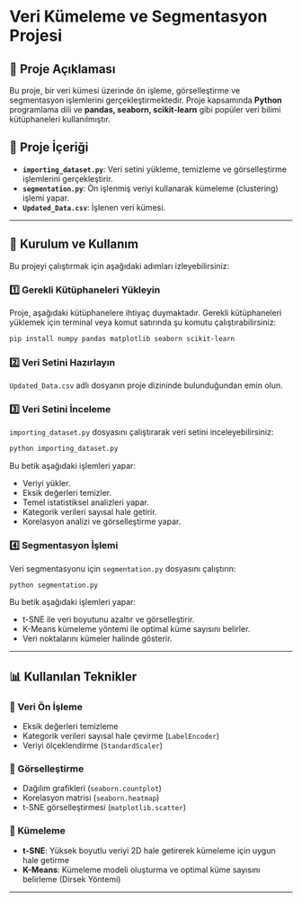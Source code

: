 # Veri Kümeleme ve Segmentasyon Projesi

## 📌 Proje Açıklaması
Bu proje, bir veri kümesi üzerinde ön işleme, görselleştirme ve segmentasyon işlemlerini gerçekleştirmektedir.
Proje kapsamında **Python** programlama dili ve **pandas, seaborn, scikit-learn** gibi popüler veri bilimi kütüphaneleri kullanılmıştır.

## 📂 Proje İçeriği
- **`importing_dataset.py`**: Veri setini yükleme, temizleme ve görselleştirme işlemlerini gerçekleştirir.
- **`segmentation.py`**: Ön işlenmiş veriyi kullanarak kümeleme (clustering) işlemi yapar.
- **`Updated_Data.csv`**: İşlenen veri kümesi.

---

## 🚀 Kurulum ve Kullanım
Bu projeyi çalıştırmak için aşağıdaki adımları izleyebilirsiniz:

### 1️⃣ Gerekli Kütüphaneleri Yükleyin
Proje, aşağıdaki kütüphanelere ihtiyaç duymaktadır. Gerekli kütüphaneleri yüklemek için terminal veya komut satırında şu komutu çalıştırabilirsiniz:
```sh
pip install numpy pandas matplotlib seaborn scikit-learn
```

### 2️⃣ Veri Setini Hazırlayın
`Updated_Data.csv` adlı dosyanın proje dizininde bulunduğundan emin olun.

### 3️⃣ Veri Setini İnceleme
`importing_dataset.py` dosyasını çalıştırarak veri setini inceleyebilirsiniz:
```sh
python importing_dataset.py
```
Bu betik aşağıdaki işlemleri yapar:
- Veriyi yükler.
- Eksik değerleri temizler.
- Temel istatistiksel analizleri yapar.
- Kategorik verileri sayısal hale getirir.
- Korelasyon analizi ve görselleştirme yapar.

### 4️⃣ Segmentasyon İşlemi
Veri segmentasyonu için `segmentation.py` dosyasını çalıştırın:
```sh
python segmentation.py
```
Bu betik aşağıdaki işlemleri yapar:
- t-SNE ile veri boyutunu azaltır ve görselleştirir.
- K-Means kümeleme yöntemi ile optimal küme sayısını belirler.
- Veri noktalarını kümeler halinde gösterir.

---

## 📊 Kullanılan Teknikler
### 🔹 Veri Ön İşleme
- Eksik değerleri temizleme
- Kategorik verileri sayısal hale çevirme (`LabelEncoder`)
- Veriyi ölçeklendirme (`StandardScaler`)

### 🔹 Görselleştirme
- Dağılım grafikleri (`seaborn.countplot`)
- Korelasyon matrisi (`seaborn.heatmap`)
- t-SNE görselleştirmesi (`matplotlib.scatter`)

### 🔹 Kümeleme
- **t-SNE**: Yüksek boyutlu veriyi 2D hale getirerek kümeleme için uygun hale getirme
- **K-Means**: Kümeleme modeli oluşturma ve optimal küme sayısını belirleme (Dirsek Yöntemi)

---


